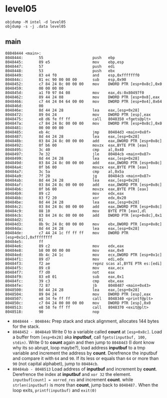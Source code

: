# level05
```
objdump -M intel -d level05
objdump -s -j .data level05
```

## main
```
08048444 <main>:
8048444:       55                      push   ebp
8048445:       89 e5                   mov    ebp,esp
8048447:       57                      push   edi
8048448:       53                      push   ebx
8048449:       83 e4 f0                and    esp,0xfffffff0
804844c:       81 ec 90 00 00 00       sub    esp,0x90
8048452:       c7 84 24 8c 00 00 00    mov    DWORD PTR [esp+0x8c],0x0
8048459:       00 00 00 00
804845d:       a1 f0 97 04 08          mov    eax,ds:0x80497f0
8048462:       89 44 24 08             mov    DWORD PTR [esp+0x8],eax
8048466:       c7 44 24 04 64 00 00    mov    DWORD PTR [esp+0x4],0x64
804846d:       00
804846e:       8d 44 24 28             lea    eax,[esp+0x28]
8048472:       89 04 24                mov    DWORD PTR [esp],eax
8048475:       e8 d6 fe ff ff          call   8048350 <fgets@plt>
804847a:       c7 84 24 8c 00 00 00    mov    DWORD PTR [esp+0x8c],0x0
8048481:       00 00 00 00
8048485:       eb 4c                   jmp    80484d3 <main+0x8f>
8048487:       8d 44 24 28             lea    eax,[esp+0x28]
804848b:       03 84 24 8c 00 00 00    add    eax,DWORD PTR [esp+0x8c]
8048492:       0f b6 00                movzx  eax,BYTE PTR [eax]
8048495:       3c 40                   cmp    al,0x40
8048497:       7e 32                   jle    80484cb <main+0x87>
8048499:       8d 44 24 28             lea    eax,[esp+0x28]
804849d:       03 84 24 8c 00 00 00    add    eax,DWORD PTR [esp+0x8c]
80484a4:       0f b6 00                movzx  eax,BYTE PTR [eax]
80484a7:       3c 5a                   cmp    al,0x5a
80484a9:       7f 20                   jg     80484cb <main+0x87>
80484ab:       8d 44 24 28             lea    eax,[esp+0x28]
80484af:       03 84 24 8c 00 00 00    add    eax,DWORD PTR [esp+0x8c]
80484b6:       0f b6 00                movzx  eax,BYTE PTR [eax]
80484b9:       89 c2                   mov    edx,eax
80484bb:       83 f2 20                xor    edx,0x20
80484be:       8d 44 24 28             lea    eax,[esp+0x28]
80484c2:       03 84 24 8c 00 00 00    add    eax,DWORD PTR [esp+0x8c]
80484c9:       88 10                   mov    BYTE PTR [eax],dl
80484cb:       83 84 24 8c 00 00 00    add    DWORD PTR [esp+0x8c],0x1
80484d2:       01
80484d3:       8b 9c 24 8c 00 00 00    mov    ebx,DWORD PTR [esp+0x8c]
80484da:       8d 44 24 28             lea    eax,[esp+0x28]
80484de:       c7 44 24 1c ff ff ff    mov    DWORD PTR [esp+0x1c],0xffffffff
80484e5:       ff
80484e6:       89 c2                   mov    edx,eax
80484e8:       b8 00 00 00 00          mov    eax,0x0
80484ed:       8b 4c 24 1c             mov    ecx,DWORD PTR [esp+0x1c]
80484f1:       89 d7                   mov    edi,edx
80484f3:       f2 ae                   repnz scas al,BYTE PTR es:[edi]
80484f5:       89 c8                   mov    eax,ecx
80484f7:       f7 d0                   not    eax
80484f9:       83 e8 01                sub    eax,0x1
80484fc:       39 c3                   cmp    ebx,eax
80484fe:       72 87                   jb     8048487 <main+0x43>
8048500:       8d 44 24 28             lea    eax,[esp+0x28]
8048504:       89 04 24                mov    DWORD PTR [esp],eax
8048507:       e8 34 fe ff ff          call   8048340 <printf@plt>
804850c:       c7 04 24 00 00 00 00    mov    DWORD PTR [esp],0x0
8048513:       e8 58 fe ff ff          call   8048370 <exit@plt>
8048518:       90                      nop
```

- `8048444 - 804844c` Prep stack and stack alignment, allocates 144 bytes for the stack. 
- `8048452 - 80484a9` Write 0 to a variable called **count** at `[esp+0x8c]`. Load a buffer from `[esp+0x28]` aka **inputbuf**, call `fgets(inputbuf, 100, stdin)`. Write 0 to **count** again and then jump to `80484d3` (I dont know why its so abrupt, loop maybe?), load address **inputbuf** to a tmp variable and increment the address by **count**. Derefrence the inputbuf and compare it with `64` and `90`. If its less or equals than `64` or more than `90` (not capital alphabet), jump to `80484cb`. 
- `80484ab - 8048513` Load address of **inputbuf** and increment by **count**. Derefrence the index at **inputbuf** and `xor 32` the element. `inputbuf[count] = xorred_res` and increment **count**. while `strlen(inputbuf)` is more than **count**, jump back to `8048487.` When the loop exits, `printf(inputbuf)` and `exit(0)`

